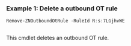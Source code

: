 ### Example 1: Delete a outbound OT rule
```powershell
Remove-ZNOutboundOtRule -RuleId R:s:7LGjhvWE
```

```output

```

This cmdlet deletes an outbound OT rule.
